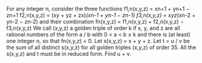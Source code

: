 
For any integer n, consider the three functions
f1,n(x,y,z) = xn+1 + yn+1 &#8722; zn+1
f2,n(x,y,z) = (xy + yz + zx)*(xn-1 + yn-1 &#8722; zn-1)
f3,n(x,y,z) = xyz*(xn-2 + yn-2 &#8722; zn-2)
and their combination
fn(x,y,z) = f1,n(x,y,z) + f2,n(x,y,z) &#8722; f3,n(x,y,z)
We call (x,y,z) a golden triple of order k if x, y, and z are all rational numbers of the form a / b with
0 < a < b &#8804; k and there is (at least) one integer n, so that fn(x,y,z) = 0.
Let s(x,y,z) = x + y + z.
Let t = u / v be the sum of all distinct s(x,y,z) for all golden triples (x,y,z) of order 35. All the s(x,y,z) and t  must be in reduced form.
Find u + v.
